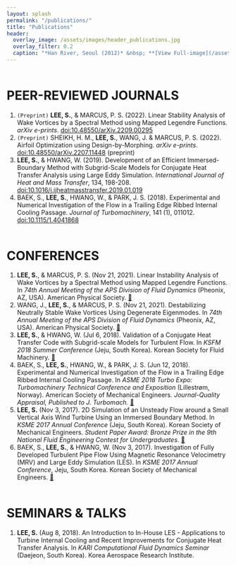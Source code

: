 ```yaml
---
layout: splash
permalink: "/publications/"
title: "Publications"
header:
  overlay_image: /assets/images/header_publications.jpg
  overlay_filter: 0.2
  caption: "*Han River, Seoul (2012)* &nbsp; **[View Full-image](/assets/photographs/hangang_at_dongjak_seoul_2012.jpg)**"
---
```


# PEER-REVIEWED JOURNALS

1. ```(Preprint)``` **LEE, S.**, & MARCUS, P. S. (2022). Linear Stability Analysis of Wake Vortices by a Spectral Method using Mapped Legendre Functions. *arXiv e-prints*. [doi:10.48550/arXiv.2209.00295](https://doi.org/10.48550/arXiv.2209.00295)
2. ```(Preprint)``` SHEIKH, H. M., **LEE, S.**, WANG, J. & MARCUS, P. S. (2022). Airfoil Optimization using Design-by-Morphing. *arXiv e-prints*. [doi:10.48550/arXiv.2207.11448](
https://doi.org/10.48550/arXiv.2207.11448) (preprint)
3. **LEE, S.**, & HWANG, W. (2019). Development of an Efficient Immersed-Boundary Method with Subgrid-Scale Models for Conjugate Heat Transfer Analysis using Large Eddy Simulation. *International Journal of Heat and Mass Transfer*, 134, 198-208. [doi:10.1016/j.ijheatmasstransfer.2019.01.019](https://doi.org/10.1016/j.ijheatmasstransfer.2019.01.019)
4. BAEK, S., **LEE, S.**, HWANG, W., & PARK, J. S. (2018). Experimental and Numerical Investigation of the Flow in a Trailing Edge Ribbed Internal Cooling Passage. *Journal of Turbomachinery*, 141 (1), 011012. [doi:10.1115/1.4041868](https://doi.org/10.1115/1.4041868)


# CONFERENCES

1. **LEE, S.**, & MARCUS, P. S. (Nov 21, 2021). Linear Instability Analysis of Wake Vortices by a Spectral Method using Mapped Legendre Functions. In *74th Annual Meeting of the APS Division of Fluid Dynamics* (Pheonix, AZ, USA). American Physical Society. [:link:](https://meetings.aps.org/Meeting/DFD21/Session/E24.1)
2. WANG, J., **LEE, S.**, & MARCUS, P. S. (Nov 21, 2021). Destabilizing Neutrally Stable Wake Vortices Using Degenerate Eigenmodes. In *74th Annual Meeting of the APS Division of Fluid Dynamics* (Pheonix, AZ, USA). American Physical Society. [:link:](https://meetings.aps.org/Meeting/DFD21/Session/E24.3)
3. **LEE, S.**, & HWANG, W. (Jul 6, 2018). Validation of a Conjugate Heat Transfer Code with Subgrid-scale Models for Turbulent Flow. In *KSFM 2018 Summer Conference* (Jeju, South Korea). Korean Society for Fluid Machinery. [:link:](http://www.dbpia.co.kr/journal/articleDetail?nodeId=NODE07536688&language=ko_KR)
4. BAEK, S., **LEE, S.**, HWANG, W., & PARK, J. S. (Jun 12, 2018). Experimental and Numerical Investigation of the Flow in a Trailing Edge Ribbed Internal Cooling Passage. In *ASME 2018 Turbo Expo: Turbomachinery Technical Conference and Exposition* (Lillestrøm, Norway). American Society of Mechanical Engineers. *Journal-Quality Appraisal, Published to J. Turbomach.* [:link:](https://doi.org/10.1115/GT2018-76741)
5. **LEE, S.** (Nov 3, 2017). 2D Simulation of an Unsteady Flow around a Small Vertical Axis Wind Turbine Using an Immersed Boundary Method. In *KSME 2017 Annual Conference* (Jeju, South Korea). Korean Society of Mechanical Engineers. *Student Paper Award: Bronze Prize in the 9th National Fluid Engineering Contest for Undergraduates*. [:link:](http://www.dbpia.co.kr/journal/articleDetail?nodeId=NODE07287580&language=ko_KR#)
6. BAEK, S., **LEE, S.**, & HWANG, W. (Nov 3, 2017). Investigation of Fully Developed Turbulent Pipe Flow Using Magnetic Resonance Velocimetry (MRV) and Large Eddy Simulation (LES). In *KSME 2017 Annual Conference*, Jeju, South Korea. Korean Society of Mechanical Engineers. [:link:](http://www.dbpia.co.kr/journal/articleDetail?nodeId=NODE07287540&language=ko_KR#)

# SEMINARS & TALKS

1. **LEE, S.** (Aug 8, 2018). An Introduction to In-House LES - Applications to Turbine Internal Cooling and Recent Improvements for Conjugate Heat Transfer Analysis. In *KARI Computational Fluid Dynamics Seminar* (Daejeon, South Korea). Korea Aerospace Research Institute.

<style type="text/css">
h1 {
	margin-top:2em;
}
h3 {
	margin-top:0.5em;
}
</style>